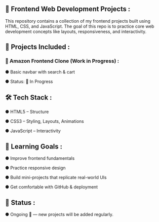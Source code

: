 ## 🎨 Frontend Web Development Projects :

This repository contains a collection of my frontend projects built using HTML, CSS, and JavaScript.
The goal of this repo is to practice core web development concepts like layouts, responsiveness, and interactivity.

## 📂 Projects Included :

### 🛒 Amazon Frontend Clone (Work in Progress) : 
● Basic navbar with search & cart

● Status: 🚧 In Progress


## 🛠️ Tech Stack : 
● HTML5 – Structure

● CSS3 – Styling, Layouts, Animations

● JavaScript – Interactivity

## 🎯 Learning Goals : 
● Improve frontend fundamentals

● Practice responsive design

● Build mini-projects that replicate real-world UIs

● Get comfortable with GitHub & deployment

## 📌 Status : 
● Ongoing 🚧 — new projects will be added regularly.

